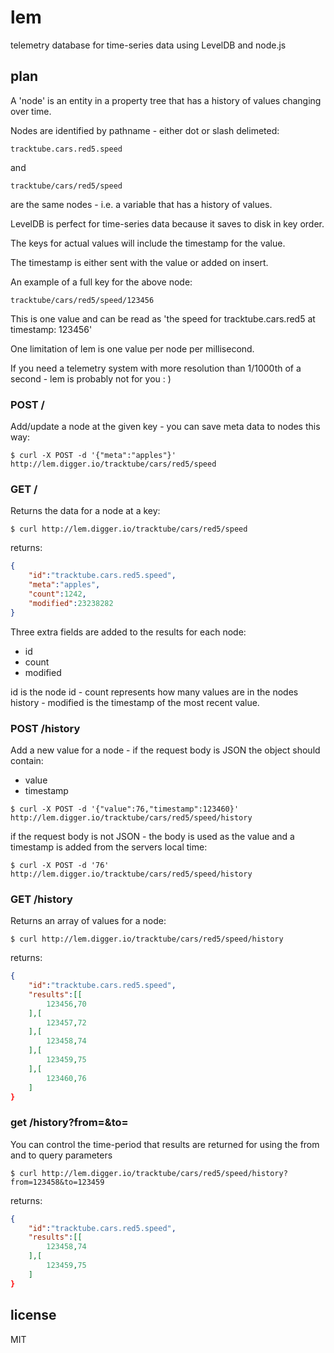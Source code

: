 lem
===

telemetry database for time-series data using LevelDB and node.js

## plan

A 'node' is an entity in a property tree that has a history of values changing over time.

Nodes are identified by pathname - either dot or slash delimeted:

```
tracktube.cars.red5.speed
```

and

```
tracktube/cars/red5/speed
```

are the same nodes - i.e. a variable that has a history of values.

LevelDB is perfect for time-series data because it saves to disk in key order.

The keys for actual values will include the timestamp for the value.

The timestamp is either sent with the value or added on insert.

An example of a full key for the above node:

```
tracktube/cars/red5/speed/123456
```

This is one value and can be read as 'the speed for tracktube.cars.red5 at timestamp: 123456'

One limitation of lem is one value per node per millisecond.

If you need a telemetry system with more resolution than 1/1000th of a second - lem is probably not for you : )


### POST /

Add/update a node at the given key - you can save meta data to nodes this way:

```
$ curl -X POST -d '{"meta":"apples"}' http://lem.digger.io/tracktube/cars/red5/speed
```

### GET /

Returns the data for a node at a key:

```
$ curl http://lem.digger.io/tracktube/cars/red5/speed
```

returns:

```json
{
	"id":"tracktube.cars.red5.speed",
	"meta":"apples",
	"count":1242,
	"modified":23238282
}
```

Three extra fields are added to the results for each node:

 * id
 * count
 * modified

id is the node id - count represents how many values are in the nodes history - modified is the timestamp of the most recent value.

### POST /history

Add a new value for a node - if the request body is JSON the object should contain:

 * value
 * timestamp

```
$ curl -X POST -d '{"value":76,"timestamp":123460}' http://lem.digger.io/tracktube/cars/red5/speed/history
```

if the request body is not JSON - the body is used as the value and a timestamp is added from the servers local time:

```
$ curl -X POST -d '76' http://lem.digger.io/tracktube/cars/red5/speed/history
```

### GET /history

Returns an array of values for a node:

```
$ curl http://lem.digger.io/tracktube/cars/red5/speed/history
```

returns:

```json
{
	"id":"tracktube.cars.red5.speed",
	"results":[[
		123456,70
	],[
		123457,72
	],[
		123458,74
	],[
		123459,75
	],[
		123460,76
	]
}
```

### get /history?from=&to=

You can control the time-period that results are returned for using the from and to query parameters

```
$ curl http://lem.digger.io/tracktube/cars/red5/speed/history?from=123458&to=123459
```

returns:

```json
{
	"id":"tracktube.cars.red5.speed",
	"results":[[
		123458,74
	],[
		123459,75
	]
}
```

## license

MIT

